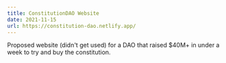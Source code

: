 ```yaml
---
title: ConstitutionDAO Website
date: 2021-11-15
url: https://constitution-dao.netlify.app/
---
```


Proposed website (didn't get used) for a DAO that raised $40M+ in under a week to try and buy the constitution.
